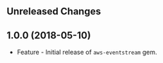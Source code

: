 Unreleased Changes
------------------

1.0.0 (2018-05-10)
------------------

* Feature - Initial release of `aws-eventstream` gem.
